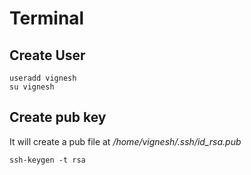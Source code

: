 # Terminal

## Create User
```
useradd vignesh
su vignesh
```

## Create pub key
It will create a pub file at */home/vignesh/.ssh/id_rsa.pub*
```
ssh-keygen -t rsa
```
